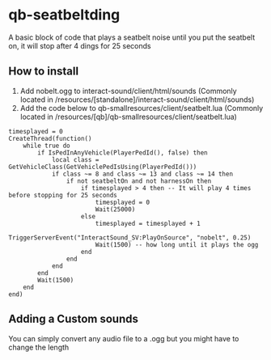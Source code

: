 # qb-seatbeltding
A basic block of code that plays a seatbelt noise until you put the seatbelt on, it will stop after 4 dings for 25 seconds
## How to install

1. Add nobelt.ogg to interact-sound/client/html/sounds (Commonly located in /resources/[standalone]/interact-sound/client/html/sounds)
2. Add the code below to qb-smallresources/client/seatbelt.lua (Commonly located in /resources/[qb]/qb-smallresources/client/seatbelt.lua)



```
timesplayed = 0
CreateThread(function()
    while true do
        if IsPedInAnyVehicle(PlayerPedId(), false) then
            local class = GetVehicleClass(GetVehiclePedIsUsing(PlayerPedId()))
            if class ~= 8 and class ~= 13 and class ~= 14 then
                if not seatbeltOn and not harnessOn then
                    if timesplayed > 4 then -- It will play 4 times before stopping for 25 seconds
                        timesplayed = 0
                        Wait(25000)
                    else
                        timesplayed = timesplayed + 1
                        TriggerServerEvent("InteractSound_SV:PlayOnSource", "nobelt", 0.25)
                        Wait(1500) -- how long until it plays the ogg
                    end
                end
            end
        end
        Wait(1500)
    end
end)
```

## Adding a Custom sounds

You can simply convert any audio file to a .ogg but you might have to change the length
